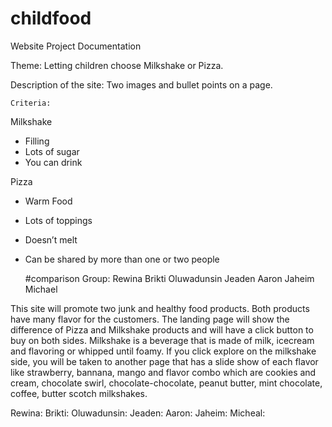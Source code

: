 # childfood
Website Project Documentation

Theme: Letting children choose Milkshake or Pizza.

Description of the site: Two images and bullet points on a page.

    Criteria:
Milkshake
- Filling
- Lots of sugar
- You can drink

Pizza
- Warm Food
- Lots of toppings
- Doesn’t melt
- Can be shared by more than one or two people

    #comparison
Group:
Rewina
Brikti
Oluwadunsin
Jeaden
Aaron
Jaheim
Michael

This site will promote two junk and healthy food products. Both products have many flavor for the customers.
The landing page will show the difference of Pizza and Milkshake products and will have a click button to buy on both sides.
Milkshake is a beverage that is made of milk, icecream and flavoring or whipped until foamy.
If you click explore on the milkshake side, you will be taken to another page that has a slide show of each flavor like strawberry, bannana, mango  and flavor combo which are cookies and cream, chocolate swirl, chocolate-chocolate, peanut butter, mint chocolate, coffee, butter scotch milkshakes. 

Rewina:
Brikti:
Oluwadunsin:
Jeaden:
Aaron:
Jaheim:
Micheal: 


